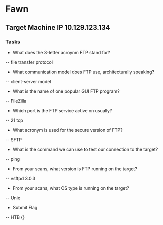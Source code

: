 # Fawn

## Target Machine IP 10.129.123.134

### Tasks

- What does the 3-letter acroynm FTP stand for?

-- file transfer protocol

- What communication model does FTP use, architecturally speaking?

-- client-server model

- What is the name of one popular GUI FTP program?

-- FileZilla

- Which port is the FTP service active on usually?

-- 21 tcp

- What acronym is used for the secure version of FTP?

-- SFTP

- What is the command we can use to test our connection to the target?

-- ping

- From your scans, what version is FTP running on the target?

-- vsftpd 3.0.3

- From your scans, what OS type is running on the target?

-- Unix

- Submit Flag

-- HTB {}
